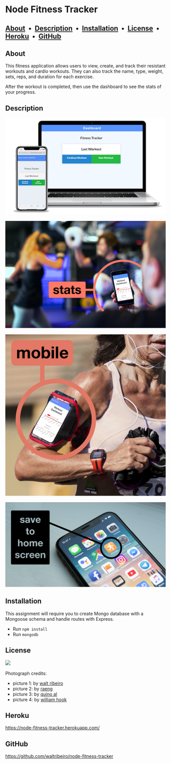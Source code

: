 # Node Fitness Tracker
 
   ## [About](#about) &nbsp;&bull;&nbsp; [Description](#description) &nbsp;&bull;&nbsp; [Installation](#installation) &nbsp;&bull;&nbsp; [License](#license) &nbsp;&bull;&nbsp; [Heroku](#heroku) &nbsp;&bull;&nbsp; [GitHub](#gitHub)
  
## About

This fitness application allows users to view, create, and track their resistant workouts and cardio workouts. They can also track the name, type, weight, sets, reps, and duration for each exercise.

After the workout is completed, then use the dashboard to see the stats of your progress.

## Description

<img src="public/img/browser-4-node-fitness-tracker.png" style="width:600px">
<br><br>
<img src="public/img/gym-4.png" style="width:600px">
<br><br>
<img src="public/img/gym-2.png" style="width:600px">
<br><br>
<img src="public/img/gym-3.png" style="width:600px">



## Installation

This assignment will require you to create Mongo database with a Mongoose schema and handle routes with Express.
* Run `npm install`
* Run `mongodb`

## License

<img src="https://img.shields.io/badge/license-mit-orange">

Photograph credits:
* picture 1: by [walt ribeiro](http://waltrib.com)
* picture 2: by [raeng](https://unsplash.com/photos/E-HKcFWMM34)
* picture 3: by [quino al](https://unsplash.com/photos/iRt9yOWzfOk)
* picture 4: by [william hook](https://unsplash.com/photos/9e9PD9blAto)

## Heroku
https://node-fitness-tracker.herokuapp.com/

## GitHub
https://github.com/waltribeiro/node-fitness-tracker
